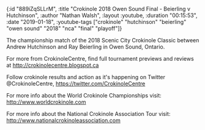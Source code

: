 {:id "889iZqSLLrM",
 :title "Crokinole 2018 Owen Sound Final - Beierling v Hutchinson",
 :author "Nathan Walsh",
 :layout :youtube,
 :duration "00:15:53",
 :date "2019-01-18",
 :youtube-tags
 ["crokinole"
  "hutchinson"
  "beierling"
  "owen sound"
  "2018"
  "nca"
  "final"
  "playoff"]}


The championship match of the 2018 Scenic City Crokinole Classic between Andrew Hutchinson and Ray Beierling in Owen Sound, Ontario.

For more from CrokinoleCentre, find full tournament previews and reviews at http://crokinolecentre.blogspot.ca

Follow crokinole results and action as it's happening on Twitter @CrokinoleCentre, https://twitter.com/CrokinoleCentre

For more info about the World Crokinole Championships visit: http://www.worldcrokinole.com

For more info about the National Crokinole Association Tour visit: http://www.nationalcrokinoleassociation.com
